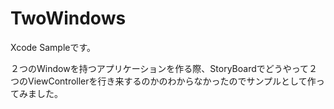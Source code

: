 TwoWindows
==========

Xcode Sampleです。

２つのWindowを持つアプリケーションを作る際、StoryBoardでどうやって２つのViewControllerを行き来するのかのわからなかったのでサンプルとして作ってみました。
